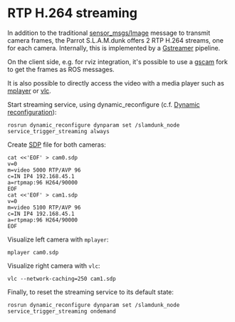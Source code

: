 # RTP H.264 streaming

In addition to the traditional [sensor_msgs/Image](http://docs.ros.org/indigo/api/sensor_msgs/html/msg/Image.html)
message to transmit camera frames,
the Parrot S.L.A.M.dunk offers 2 RTP H.264 streams, one for each camera.
Internally, this is implemented by a [Gstreamer](https://gstreamer.freedesktop.org/) pipeline.

On the client side, e.g. for rviz integration,
it's possible to use a [gscam](https://github.com/Parrot-Developers/gscam) fork
to get the frames as ROS messages.

It is also possible to directly access the video with a media player
such as [mplayer](http://www.mplayerhq.hu)
or [vlc](http://www.videolan.org/vlc/index.html).

Start streaming service,
using dynamic_reconfigure (c.f. [Dynamic reconfiguration](#dynamic-reconfiguration)):

    rosrun dynamic_reconfigure dynparam set /slamdunk_node service_trigger_streaming always

Create [SDP](https://en.wikipedia.org/wiki/Session_Description_Protocol) file for both cameras:

    cat <<'EOF' > cam0.sdp
    v=0
    m=video 5000 RTP/AVP 96
    c=IN IP4 192.168.45.1
    a=rtpmap:96 H264/90000
    EOF
    cat <<'EOF' > cam1.sdp
    v=0
    m=video 5100 RTP/AVP 96
    c=IN IP4 192.168.45.1
    a=rtpmap:96 H264/90000
    EOF

Visualize left camera with `mplayer`:

    mplayer cam0.sdp

Visualize right camera with `vlc`:

    vlc --network-caching=250 cam1.sdp

Finally, to reset the streaming service to its default state:

    rosrun dynamic_reconfigure dynparam set /slamdunk_node service_trigger_streaming ondemand
